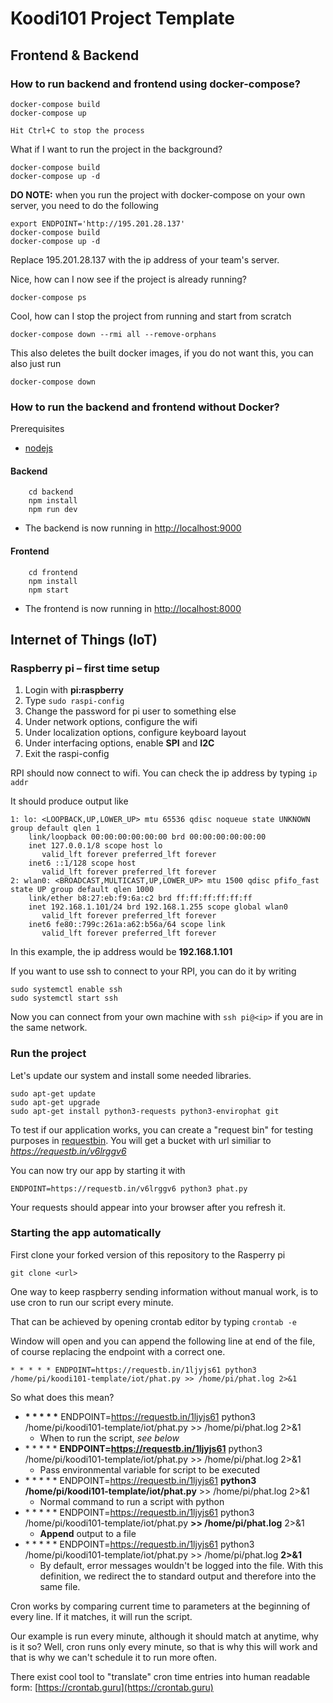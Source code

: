 # Koodi101 Project Template

## Frontend & Backend

### How to run backend and frontend using docker-compose?

```shell
docker-compose build
docker-compose up

Hit Ctrl+C to stop the process
```

What if I want to run the project in the background?

```shell
docker-compose build
docker-compose up -d
```

**DO NOTE:** when you run the project with docker-compose on your own server, you need to do the following

```shell
export ENDPOINT='http://195.201.28.137'
docker-compose build
docker-compose up -d
```

Replace 195.201.28.137 with the ip address of your team's server.

Nice, how can I now see if the project is already running?

```shell
docker-compose ps
```

Cool, how can I stop the project from running and start from scratch

```shell
docker-compose down --rmi all --remove-orphans
```

This also deletes the built docker images, if you do not want this, you can also just run

```shell
docker-compose down
````

### How to run the backend and frontend without Docker?

Prerequisites
* [nodejs](http://nodejs.org)

#### Backend

```shell
    cd backend
    npm install
    npm run dev
```

* The backend is now running in [http://localhost:9000](http://localhost:9000/api/greeting)

#### Frontend

```shell
    cd frontend
    npm install
    npm start
```

* The frontend is now running in [http://localhost:8000](http://localhost:8000)


## Internet of Things (IoT)

### Raspberry pi – first time setup
1. Login with **pi:raspberry**
2. Type ```sudo raspi-config```
3. Change the password for pi user to something else
4. Under network options, configure the wifi
5. Under localization options, configure keyboard layout
6. Under interfacing options, enable **SPI** and **I2C**
7. Exit the raspi-config

RPI should now connect to wifi. You can check the ip address by typing
```ip addr```

It should produce output like
```
1: lo: <LOOPBACK,UP,LOWER_UP> mtu 65536 qdisc noqueue state UNKNOWN group default qlen 1
    link/loopback 00:00:00:00:00:00 brd 00:00:00:00:00:00
    inet 127.0.0.1/8 scope host lo
       valid_lft forever preferred_lft forever
    inet6 ::1/128 scope host 
       valid_lft forever preferred_lft forever
2: wlan0: <BROADCAST,MULTICAST,UP,LOWER_UP> mtu 1500 qdisc pfifo_fast state UP group default qlen 1000
    link/ether b8:27:eb:f9:6a:c2 brd ff:ff:ff:ff:ff:ff
    inet 192.168.1.101/24 brd 192.168.1.255 scope global wlan0
       valid_lft forever preferred_lft forever
    inet6 fe80::799c:261a:a62:b56a/64 scope link 
       valid_lft forever preferred_lft forever
```
In this example, the ip address would be **192.168.1.101**

If you want to use ssh to connect to your RPI, you can do it by writing
```
sudo systemctl enable ssh
sudo systemctl start ssh
```

Now you can connect from your own machine with ```ssh pi@<ip>``` if you are in the same network.

### Run the project
Let's update our system and install some needed libraries.
```
sudo apt-get update
sudo apt-get upgrade
sudo apt-get install python3-requests python3-envirophat git
```

To test if our application works, you can create a "request bin" for
testing purposes in [requestbin](https://requestb.in).
You will get a bucket with url similiar to *https://requestb.in/v6lrggv6*

You can now try our app by starting it with
```
ENDPOINT=https://requestb.in/v6lrggv6 python3 phat.py
```

Your requests should appear into your browser after you refresh it.

### Starting the app automatically
First clone your forked version of this repository to the Rasperry pi
```
git clone <url>
```

One way to keep raspberry sending information without manual
work, is to use cron to run our script every minute.

That can be achieved by opening crontab editor by typing ```crontab -e```

Window will open and you can append the following line at end of the file,
of course replacing the endpoint with a correct one.
```
* * * * * ENDPOINT=https://requestb.in/1ljyjs61 python3 /home/pi/koodi101-template/iot/phat.py >> /home/pi/phat.log 2>&1
```
So what does this mean?
* **\* \* \* \* \*** ENDPOINT=https://requestb.in/1ljyjs61 python3 /home/pi/koodi101-template/iot/phat.py >> /home/pi/phat.log 2>&1
    * When to run the script, *see below*
* \* \* \* \* \* **ENDPOINT=https://requestb.in/1ljyjs61** python3 /home/pi/koodi101-template/iot/phat.py >> /home/pi/phat.log 2>&1
    * Pass environmental variable for script to be executed
* \* \* \* \* \* ENDPOINT=https://requestb.in/1ljyjs61 **python3 /home/pi/koodi101-template/iot/phat.py** >> /home/pi/phat.log 2>&1
    * Normal command to run a script with python
* \* \* \* \* \* ENDPOINT=https://requestb.in/1ljyjs61 python3 /home/pi/koodi101-template/iot/phat.py **>> /home/pi/phat.log** 2>&1
    * **Append** output to a file
* \* \* \* \* \* ENDPOINT=https://requestb.in/1ljyjs61 python3 /home/pi/koodi101-template/iot/phat.py >> /home/pi/phat.log **2>&1**
    * By default, error messages wouldn't be logged into the file.
      With this definition, we redirect the to standard output and
      therefore into the same file.

Cron works by comparing current time to parameters at the beginning of every line.
If it matches, it will run the script.

Our example is run every minute, although
it should match at anytime, why is it so? Well, cron runs only every minute, so
that is why this will work and that is why we can't schedule it to run more often.

There exist cool tool to "translate" cron time entries into human readable form:
[https://crontab.guru](https://crontab.guru)
